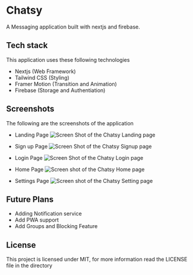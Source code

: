 # Chatsy

A Messaging application built with nextjs and firebase.

## Tech stack

This application uses these following technologies

- Nextjs (Web Framework)
- Tailwind CSS (Styling)
- Framer Motion (Transition and Animation)
- Firebase (Storage and Authentiation)

## Screenshots

The following are the screenshots of the application

- Landing Page
  ![Screen Shot of the Chatsy Landing page](https://user-images.githubusercontent.com/74497717/227284534-1e8e5540-536b-40b9-a671-34c82e0d4ab6.png)

- Sign up Page
  ![Screen Shot of the Chatsy Signup page](https://user-images.githubusercontent.com/74497717/227284851-290abc5c-03b5-4e41-afd8-2dbc97d7aa33.png)

- Login Page
  ![Screen Shot of the Chatsy Login page](https://user-images.githubusercontent.com/74497717/227285015-68bde411-e00e-4206-ae3e-4041c75e3f8a.png)

- Home Page
  ![Screen shot of the Chatsy Home page](https://user-images.githubusercontent.com/74497717/227284330-77655a34-1acb-4780-988a-34d04b3c2626.png)

- Settings Page
  ![Screen shot of the Chatsy Setting page](https://user-images.githubusercontent.com/74497717/227284010-6f14a885-4ebb-4d59-b100-6c419c1856ce.png)

## Future Plans

- Adding Notification service
- Add PWA support
- Add Groups and Blocking Feature

## License
This project is licensed under MIT, for more information read the LICENSE file in the directory
